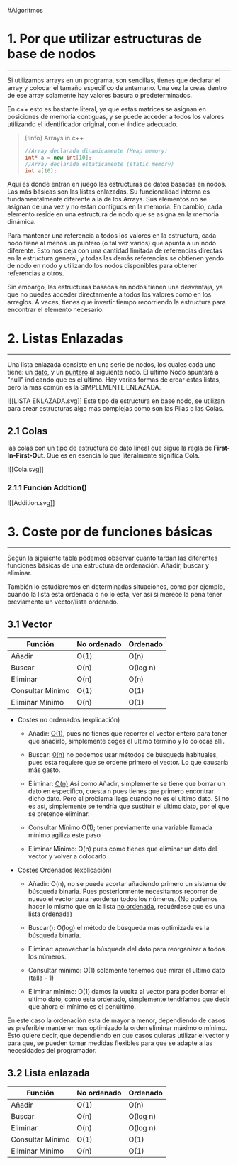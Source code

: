 #Algoritmos
# 1. Por que utilizar estructuras de base de nodos
---

Si utilizamos arrays en un programa, son sencillas, tienes que declarar el array y colocar el tamaño especifico de antemano. Una vez la creas dentro de ese array solamente hay valores basura o predeterminados.

En c++ esto es bastante literal, ya que estas matrices se asignan en posiciones de memoria contiguas, y se puede acceder a todos los valores utilizando el identificador original, con el índice adecuado.

>[!info] Arrays in c++
>```cpp
>//Array declarada dinamicamente (Heap memory)
>int* a = new int[10];
>//Array declarada estaticamente (static memory)
>int a[10];
>```

Aquí es donde entran en juego las estructuras de datos basadas en nodos. Las más básicas son las listas enlazadas. Su funcionalidad interna es fundamentalmente diferente a la de los Arrays. Sus elementos no se asignan de una vez y no están contiguos en la memoria. En cambio, cada elemento reside en una estructura de nodo que se asigna en la memoria dinámica.

Para mantener una referencia a todos los valores en la estructura, cada nodo tiene al menos un puntero (o tal vez varios) que apunta a un nodo diferente. Esto nos deja con una cantidad limitada de referencias directas en la estructura general, y todas las demás referencias se obtienen yendo de nodo en nodo y utilizando los nodos disponibles para obtener referencias a otros.

Sin embargo, las estructuras basadas en nodos tienen una desventaja, ya que no puedes acceder directamente a todos los valores como en los arreglos. A veces, tienes que invertir tiempo recorriendo la estructura para encontrar el elemento necesario.

# 2. Listas Enlazadas
---

Una lista enlazada consiste en una serie de nodos, los cuales cada uno tiene: un <u>dato</u>, y un <u>puntero</u> al siguiente nodo. El último Nodo apuntará a "null" indicando que es el último. Hay varias formas de crear estas listas, pero la mas común es la SIMPLEMENTE ENLAZADA.

![[LISTA ENLAZADA.svg]]
Este tipo de estructura en base nodo, se utilizan para crear estructuras algo más complejas como son las Pilas o las Colas.

## 2.1 Colas

las colas con un tipo de estructura de dato lineal que sigue la regla de **First-In-First-Out**. Que es en esencia lo que literalmente significa Cola. 

![[Cola.svg]]

### 2.1.1 Función Addtion()

![[Addition.svg]]

# 3. Coste por de funciones básicas
---

Según la siguiente tabla podemos observar cuanto tardan las diferentes funciones básicas de una estructura de ordenación. Añadir, buscar y eliminar.

También lo estudiaremos en determinadas situaciones, como por ejemplo, cuando la lista esta ordenada o no lo esta, ver así si merece la pena tener previamente un vector/lista ordenado.

## 3.1 Vector

| Función          | No ordenado | Ordenado |
| ---------------- | ----------- | -------- |
| Añadir           | O(1)        |   O(n)       |
| Buscar           | O(n)        |    O(log n)      |
| Eliminar         | O(n)        |     O(n)     |
| Consultar Mínimo | O(1)        |    O(1)      |
| Eliminar Mínimo  | O(n)        |      O(1)    |

- Costes no ordenados (explicación)
	- Añadir: <u>O(1)</u>, pues no tienes que recorrer el vector entero para tener que añadirlo, simplemente coges el ultimo termino y lo colocas allí.
	
	- Buscar: <u>0(n)</u> no podemos usar métodos de búsqueda habituales, pues esta requiere que se ordene primero el vector. Lo que causaría más gasto.
	
	- Eliminar: <u>O(n)</u> Así como Añadir, simplemente se tiene que borrar un dato en especifico, cuesta n pues tienes que primero encontrar dicho dato. Pero el problema llega cuando no es el ultimo dato. Si no es así, simplemente se tendría que sustituir el ultimo dato, por el que se pretende eliminar. 
	
	- Consultar Mínimo O(1); tener previamente una variable llamada mínimo agiliza este paso 
	
	- Eliminar Mínimo: O(n) pues  como tienes que eliminar un dato del vector y volver a colocarlo 

- Costes Ordenados (explicación)
	- Añadir: O(n), no se puede acortar añadiendo primero un sistema de búsqueda binaria. Pues posteriormente necesitamos recorrer de nuevo el vector para reordenar todos los números. (No podemos hacer lo mismo que en la lista <u>no ordenada</u>, recuérdese que es una lista ordenada)
	
	- Buscar(): O(log) el método de búsqueda mas optimizada es la búsqueda binaria. 
	
	- Eliminar: aprovechar la búsqueda del dato para reorganizar a todos los números.
	
	- Consultar mínimo: O(1) solamente tenemos que mirar el ultimo dato (talla - 1)
	
	- Eliminar mínimo: O(1) damos la vuelta al vector para poder borrar el ultimo dato, como esta ordenado, simplemente tendríamos que decir que ahora el mínimo es el penúltimo.

En este caso la ordenación esta de mayor a menor, dependiendo de casos es preferible mantener mas optimizado la orden eliminar máximo o mínimo. Esto quiere decir, que dependiendo en que casos quieras utilizar el vector y para que, se pueden tomar medidas flexibles para que se adapte a las necesidades del programador.
## 3.2 Lista enlazada

| Función          | No ordenado | Ordenado |
| ---------------- | ----------- | -------- |
| Añadir           | O(1)        | O(n)     |
| Buscar           | O(n)        | O(log n) |
| Eliminar         | O(n)        | O(log n)     |
| Consultar Mínimo | O(1)        | O(1)     |
| Eliminar Mínimo  | O(n)        | O(1)     |
